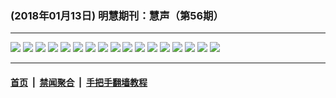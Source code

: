 ### (2018年01月13日) 明慧期刊：慧声（第56期）

---

<img src="http://qikan.minghui.org/mhqkpage/qikanimage/2018/01/12/hs_56_read-online1.png"/> 

<img src="http://qikan.minghui.org/mhqkpage/qikanimage/2018/01/12/hs_56_read-online2.png"/> 

<img src="http://qikan.minghui.org/mhqkpage/qikanimage/2018/01/12/hs_56_read-online3.png"/> 

<img src="http://qikan.minghui.org/mhqkpage/qikanimage/2018/01/12/hs_56_read-online4.png"/> 

<img src="http://qikan.minghui.org/mhqkpage/qikanimage/2018/01/12/hs_56_read-online5.png"/> 

<img src="http://qikan.minghui.org/mhqkpage/qikanimage/2018/01/12/hs_56_read-online6.png"/> 

<img src="http://qikan.minghui.org/mhqkpage/qikanimage/2018/01/12/hs_56_read-online7.png"/> 

<img src="http://qikan.minghui.org/mhqkpage/qikanimage/2018/01/12/hs_56_read-online8.png"/> 

<img src="http://qikan.minghui.org/mhqkpage/qikanimage/2018/01/12/hs_56_read-online9.png"/> 

<img src="http://qikan.minghui.org/mhqkpage/qikanimage/2018/01/12/hs_56_read-online10.png"/> 

<img src="http://qikan.minghui.org/mhqkpage/qikanimage/2018/01/12/hs_56_read-online11.png"/> 

<img src="http://qikan.minghui.org/mhqkpage/qikanimage/2018/01/12/hs_56_read-online12.png"/> 

<img src="http://qikan.minghui.org/mhqkpage/qikanimage/2018/01/12/hs_56_read-online13.png"/> 

<img src="http://qikan.minghui.org/mhqkpage/qikanimage/2018/01/12/hs_56_read-online14.png"/> 

<img src="http://qikan.minghui.org/mhqkpage/qikanimage/2018/01/12/hs_56_read-online15.png"/> 

<img src="http://qikan.minghui.org/mhqkpage/qikanimage/2018/01/12/hs_56_read-online16.png"/> 

<img src="http://qikan.minghui.org/mhqkpage/qikanimage/2018/01/12/hs_56_read-online17.png"/> 



---

#### [首页](../../../..) &nbsp;|&nbsp; [禁闻聚合](https://github.com/gfw-breaker/banned-news) &nbsp;|&nbsp; [手把手翻墙教程](https://github.com/gfw-breaker/guides) 